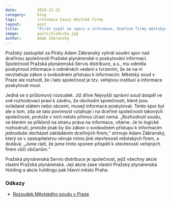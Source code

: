 ```yaml
---
date:         2016-12-22
category:     blog
tags:         informace kauzy městské-firmy 
layout:       post
title:        "Pirát uspěl ve sporu o informace, dceřiné firmy městských firem je musejí poskytovat" 
image:        posts/kladivko.jpg
author:       Adam Zábranský
---
```


Pražský zastupitel za Piráty Adam Zábranský vyhrál soudní spor nad dceřinou společností Pražské plynárenské o poskytování informací. Společnost Pražská plynárenská Servis distribuce, a.s., mu odmítla poskytnout informace o odměnách vedení s tvrzením, že se na ní nevztahuje zákon o svobodném přístupu k informacím. Městský soud v Praze ale rozhodl, že i tato společnost je tzv. veřejnou institucí a informace poskytovat musí.

Jedná se o průlomový rozsudek. Již dříve Nejvyšší správní soud dospěl ve své rozhodovací praxi k závěru, že obchodní společnosti, které jsou ovládané státem nebo obcemi, musejí informace poskytovat. Tento spor byl ale o tom, zda se tato povinnost vztahuje i na dceřiné společnosti takových společností, protože v nich město přímou účast nemá. „Rozhodnutí soudu, ve kterém se přiklonil na stranu práva na informace, vítáme. Je to logické rozhodnutí, protože jinak by šlo zákon o svobodném přístupu k informacím jednoduše obcházet zakládáním dceřiných firem,“ shrnuje Adam Zábranský, který se v zastupitelstvu věnuje mimo jiné otevřenosti městských firem, a dodává: „Jsme rádi, že jsme tímto sporem přispěli k otevřenosti veřejných firem vůči občanům.“

Pražská plynárenská Servis distribuce je společnost, jejíž všechny akcie vlastní Pražská plynárenská. Její akcie zase vlastní Pražský plynárenská Holding a akcie holdingu pak hlavní město Praha.

### Odkazy 

* [Rozsudek Městského soudu v Praze](https://github.com/pirati-cz/KlubPraha/blob/master/spisy/2015/38-odmeny-ppservisdistribuce/6-rozsudek/9A_191_2015_22.pdf)
